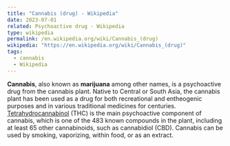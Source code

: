 ```yaml
---
title: "Cannabis (drug) - Wikipedia"
date: 2023-07-01
related: Psychoactive drug - Wikipedia
type: wikipedia
permalink: /en.wikipedia.org/wiki/Cannabis_(drug)
wikipedia: "https://en.wikipedia.org/wiki/Cannabis_(drug)"
tags:
  - cannabis
  - Wikipedia
---
```

**Cannabis**, also known as **marijuana** among other names, is a psychoactive drug from the cannabis plant. Native to Central or South Asia, the cannabis plant has been used as a drug for both recreational and entheogenic purposes and in various traditional medicines for centuries. [Tetrahydrocannabinol](/en.wikipedia.org/wiki/Tetrahydrocannabinol) (THC) is the main psychoactive component of cannabis, which is one of the 483 known compounds in the plant, including at least 65 other cannabinoids, such as cannabidiol (CBD). Cannabis can be used by smoking, vaporizing, within food, or as an extract. 